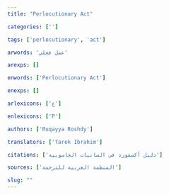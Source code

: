 ```yaml
---
title: "Perlocutionary Act"

categories: ['']

tags: ['perlocutionary', 'act']

arwords: 'عمل فعلي'

arexps: []

enwords: ['Perlocutionary Act']

enexps: []

arlexicons: ['ع']

enlexicons: ['P']

authors: ['Ruqayya Roshdy']

translators: ['Tarek Ibrahim']

citations: ['دليل أكسفورد في السانيات الحاسوبية']

sources: ['المنظمة العربية للترجمة']

slug: ""
---
```

